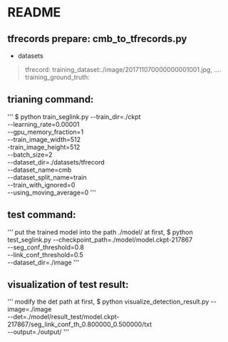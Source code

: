 # README

## tfrecords prepare: cmb_to_tfrecords.py
* datasets
> tfrecord:
> training_dataset:./image/201711070000000001001.jpg, ....
> training_ground_truth:
>	




## trianing command:
'''
$ python train_seglink.py --train_dir=./ckpt \
                        --learning_rate=0.00001 \
                        --gpu_memory_fraction=1 \
                        --train_image_width=512 \
                        -train_image_height=512 \
                        --batch_size=2 \
                        --dataset_dir=./datasets/tfrecord \
                        --dataset_name=cmb \
                        --dataset_split_name=train \
                        --train_with_ignored=0 \
                        --using_moving_average=0
'''

## test command:
'''
put the trained model into the path ./model/ at first,
$ python test_seglink.py --checkpoint_path=./model/model.ckpt-217867 \
                       --seg_conf_threshold=0.8 \
                       --link_conf_threshold=0.5 \
                       --dataset_dir=./image
'''


## visualization of test result:

'''
modify the det path at first,
$ python visualize_detection_result.py --image=./image  \
                      --det=./model/result_test/model.ckpt-217867/seg_link_conf_th_0.800000_0.500000/txt  \
                      --output=./output/
'''